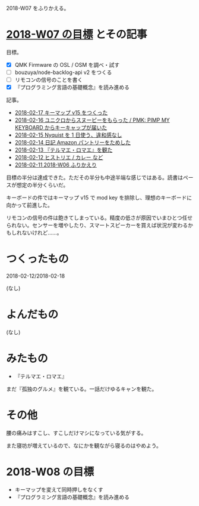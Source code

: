 2018-W07 をふりかえる。

# [2018-W07 の目標][2018-02-11] とその記事

目標。

- [x] QMK Firmware の OSL / OSM を調べ・試す
- [ ] bouzuya/node-backlog-api v2 をつくる
- [ ] リモコンの信号のことを書く
- [x] 『プログラミング言語の基礎概念』を読み進める

記事。

- [2018-02-17 キーマップ v15 をつくった][2018-02-17]
- [2018-02-16 ユニクロからスヌーピーをもらった / PMK: PIMP MY KEYBOARD からキーキャップが届いた][2018-02-16]
- [2018-02-15 Nyquist を 1 日使う、違和感なし][2018-02-15]
- [2018-02-14 日記 Amazon パントリーをためした][2018-02-14]
- [2018-02-13 『テルマエ・ロマエ』を観た][2018-02-13]
- [2018-02-12 ヒストリエ / カレー など][2018-02-12]
- [2018-02-11 2018-W06 ふりかえり][2018-02-11]

目標の半分は達成できた。ただその半分も中途半端な感じではある。読書はペースが想定の半分くらいだ。

キーボードの件ではキーマップ v15 で mod key を排除し、理想のキーボードに向かって前進した。

リモコンの信号の件は飽きてしまっている。精度の低さが原因でいまひとつ任せられない。センサーを増やしたり、スマートスピーカーを買えば状況が変わるかもしれないけれど……。

# つくったもの

2018-02-12/2018-02-18

(なし)

# よんだもの

(なし)

# みたもの

- 『テルマエ・ロマエ』

まだ『孤独のグルメ』を観ている。一話だけゆるキャンを観た。

# その他

腰の痛みはすこし、すこしだけマシになっている気がする。

また寝坊が増えているので、なにかを観ながら寝るのはやめよう。

# 2018-W08 の目標

- キーマップを変えて同時押しをなくす
- 『プログラミング言語の基礎概念』を読み進める

[2018-02-11]: https://blog.bouzuya.net/2018/02/11/
[2018-02-12]: https://blog.bouzuya.net/2018/02/12/
[2018-02-13]: https://blog.bouzuya.net/2018/02/13/
[2018-02-14]: https://blog.bouzuya.net/2018/02/14/
[2018-02-15]: https://blog.bouzuya.net/2018/02/15/
[2018-02-16]: https://blog.bouzuya.net/2018/02/16/
[2018-02-17]: https://blog.bouzuya.net/2018/02/17/
